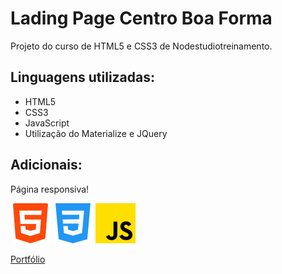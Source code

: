 # Lading Page Centro Boa Forma

Projeto do curso de HTML5 e CSS3 de Nodestudiotreinamento.

## Linguagens utilizadas:

* HTML5
* CSS3
* JavaScript
* Utilização do Materialize e JQuery

## Adicionais:

Página responsiva!

![Logo HTML5](image/readme/html-5.png)
![Logo CSS3](image/readme/css-3.png)
![Logo JavaScript](image/readme/js.png)

[Portfólio](https://wesleyanjos1996.github.io)
